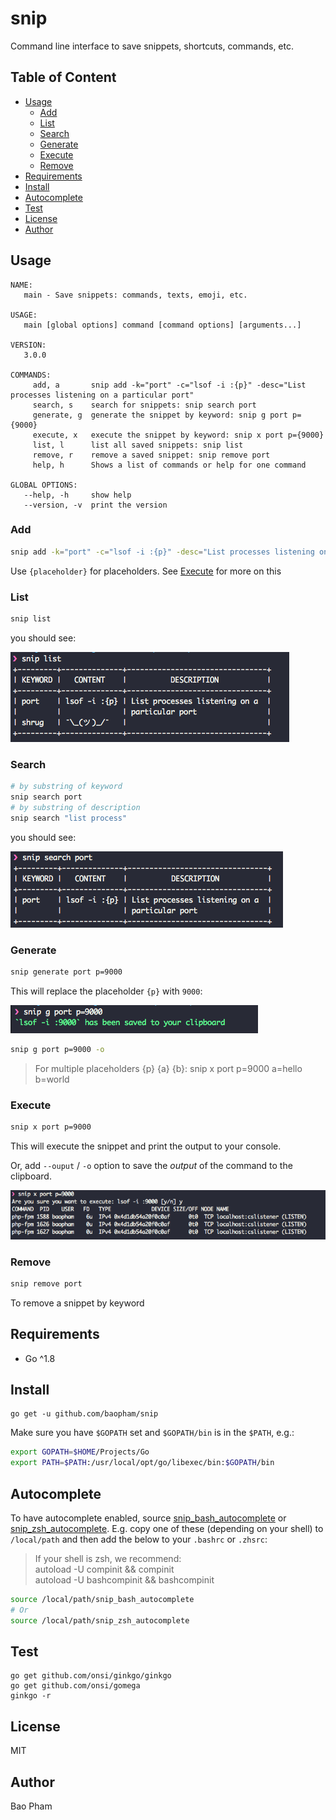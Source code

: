 snip
============
Command line interface to save snippets, shortcuts, commands, etc.

Table of Content
----------------
* [Usage](#usage)
    * [Add](#add)
    * [List](#list)
    * [Search](#search)
    * [Generate](#generate)
    * [Execute](#execute)
    * [Remove](#remove)
* [Requirements](#requirements)
* [Install](#install)
* [Autocomplete](#autocomplete)
* [Test](#test)
* [License](#license)
* [Author](#author)


Usage
--------
```
NAME:
   main - Save snippets: commands, texts, emoji, etc.

USAGE:
   main [global options] command [command options] [arguments...]

VERSION:
   3.0.0

COMMANDS:
     add, a       snip add -k="port" -c="lsof -i :{p}" -desc="List processes listening on a particular port"
     search, s    search for snippets: snip search port
     generate, g  generate the snippet by keyword: snip g port p={9000}
     execute, x   execute the snippet by keyword: snip x port p={9000}
     list, l      list all saved snippets: snip list
     remove, r    remove a saved snippet: snip remove port
     help, h      Shows a list of commands or help for one command

GLOBAL OPTIONS:
   --help, -h     show help
   --version, -v  print the version
```

### Add

```bash
snip add -k="port" -c="lsof -i :{p}" -desc="List processes listening on a particular port"
```

Use `{placeholder}` for placeholders. See [Execute](#execute) for more on this

### List

```bash
snip list
```

you should see:

![list](screenshots/list.png)

### Search

```bash
# by substring of keyword
snip search port
# by substring of description
snip search "list process"
```

you should see:

![search](screenshots/search.png)

### Generate

```bash
snip generate port p=9000
```

This will replace the placeholder `{p}` with `9000`:

![generate](screenshots/generate.png)

```bash
snip g port p=9000 -o
```

> For multiple placeholders {p} {a} {b}: snip x port p=9000 a=hello b=world

### Execute

```bash
snip x port p=9000
```

This will execute the snippet and print the output to your console.

Or, add `--ouput` / `-o` option to save the *output* of the command to the clipboard.

![execute](screenshots/execute.png)

### Remove

```bash
snip remove port
```

To remove a snippet by keyword


Requirements
-------------
* Go ^1.8

Install
------
```
go get -u github.com/baopham/snip
```

Make sure you have `$GOPATH` set and `$GOPATH/bin` is in the `$PATH`, e.g.:

```bash
export GOPATH=$HOME/Projects/Go
export PATH=$PATH:/usr/local/opt/go/libexec/bin:$GOPATH/bin
```

Autocomplete
-----------

To have autocomplete enabled, source [snip_bash_autocomplete](autocomplete/snip_bash_autocomplete) or [snip_zsh_autocomplete](autocomplete/snip_zsh_autocomplete).
E.g. copy one of these (depending on your shell) to `/local/path` and then add the below to your `.bashrc` or `.zhsrc`:

> If your shell is zsh, we recommend:  
> autoload -U compinit && compinit  
> autoload -U bashcompinit && bashcompinit  

```bash
source /local/path/snip_bash_autocomplete
# Or
source /local/path/snip_zsh_autocomplete
```

Test
----

```
go get github.com/onsi/ginkgo/ginkgo
go get github.com/onsi/gomega
ginkgo -r
```


License
--------
MIT

Author
-------
Bao Pham
